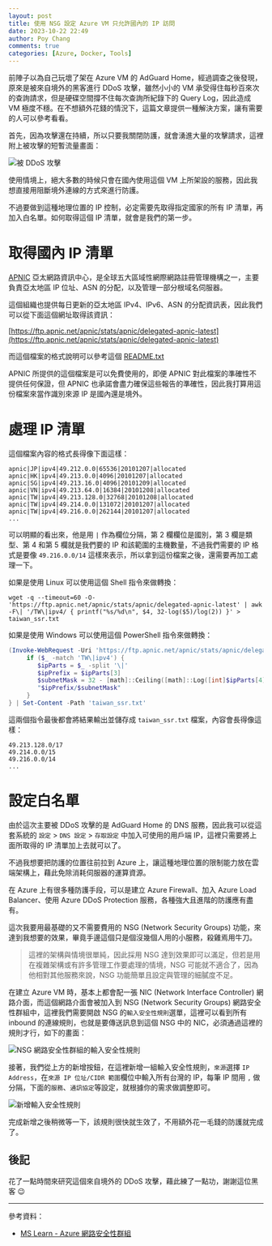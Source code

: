 ```yaml
---
layout: post
title: 使用 NSG 設定 Azure VM 只允許國內的 IP 訪問
date: 2023-10-22 22:49
author: Poy Chang
comments: true
categories: [Azure, Docker, Tools]
---
```


前陣子以為自己玩壞了架在 Azure VM 的 AdGuard Home，經過調查之後發現，原來是被來自境外的黑客進行 DDoS 攻擊，雖然小小的 VM 承受得住每秒百來次的查詢請求，但是硬碟空間撐不住每次查詢所紀錄下的 Query Log，因此造成 VM 極度不穩。在不想額外花錢的情況下，這篇文章提供一種解決方案，讓有需要的人可以參考看看。

首先，因為攻擊還在持續，所以只要我關閉防護，就會湧進大量的攻擊請求，這裡附上被攻擊的短暫流量畫面：

![被 DDoS 攻擊](https://i.imgur.com/SQtuWZE.png)

使用情境上，絕大多數的時候只會在國內使用這個 VM 上所架設的服務，因此我想直接用阻斷境外連線的方式來進行防護。

不過要做到這種地理位置的 IP 控制，必定需要先取得指定國家的所有 IP 清單，再加入白名單。如何取得這個 IP 清單，就會是我們的第一步。

# 取得國內 IP 清單

[APNIC](https://www.apnic.net/) 亞太網路資訊中心，是全球五大區域性網際網路註冊管理機構之一，主要負責亞太地區 IP 位址、ASN 的分配，以及管理一部分根域名伺服器。

這個組織也提供每日更新的亞太地區 IPv4、IPv6、ASN 的分配資訊表，因此我們可以從下面這個網址取得該資訊：

[https://ftp.apnic.net/apnic/stats/apnic/delegated-apnic-latest](https://ftp.apnic.net/apnic/stats/apnic/delegated-apnic-latest)

而這個檔案的格式說明可以參考這個 [README.txt](https://ftp.apnic.net/apnic/stats/apnic/README.txt)

APNIC 所提供的這個檔案是可以免費使用的，即便 APNIC 對此檔案的準確性不提供任何保證，但 APNIC 也承諾會盡力確保這些報告的準確性，因此我打算用這份檔案來當作識別來源 IP 是國內還是境外。

# 處理 IP 清單

這個檔案內容的格式長得像下面這樣：

```
apnic|JP|ipv4|49.212.0.0|65536|20101207|allocated
apnic|HK|ipv4|49.213.0.0|4096|20101207|allocated
apnic|SG|ipv4|49.213.16.0|4096|20101209|allocated
apnic|VN|ipv4|49.213.64.0|16384|20101208|allocated
apnic|TW|ipv4|49.213.128.0|32768|20101208|allocated
apnic|TW|ipv4|49.214.0.0|131072|20101207|allocated
apnic|TW|ipv4|49.216.0.0|262144|20101207|allocated
...
```

可以明顯的看出來，他是用 `|` 作為欄位分隔，第 2 欄欄位是國別，第 3 欄是類型、第 4 和第 5 欄就是我們要的 IP 和該範圍的主機數量，不過我們需要的 IP 格式是要像 `49.216.0.0/14` 這樣來表示，所以拿到這份檔案之後，還需要再加工處理一下。

如果是使用 Linux 可以使用這個 Shell 指令來做轉換：

```shell
wget -q --timeout=60 -O- 'https://ftp.apnic.net/apnic/stats/apnic/delegated-apnic-latest' | awk -F\| '/TW\|ipv4/ { printf("%s/%d\n", $4, 32-log($5)/log(2)) }' > taiwan_ssr.txt
```

如果是使用 Windows 可以使用這個 PowerShell 指令來做轉換：

```powershell
(Invoke-WebRequest -Uri 'https://ftp.apnic.net/apnic/stats/apnic/delegated-apnic-latest' -TimeoutSec 60).Content -split "`n" | ForEach-Object {
     if ($_ -match 'TW\|ipv4') {
        $ipParts = $_ -split '\|'
        $ipPrefix = $ipParts[3]
        $subnetMask = 32 - [math]::Ceiling([math]::Log([int]$ipParts[4], 2))
        "$ipPrefix/$subnetMask" 
     } 
} | Set-Content -Path 'taiwan_ssr.txt'
```

這兩個指令最後都會將結果輸出並儲存成 `taiwan_ssr.txt` 檔案，內容會長得像這樣：

```
49.213.128.0/17
49.214.0.0/15
49.216.0.0/14
...
```

# 設定白名單

由於這次主要被 DDoS 攻擊的是 AdGuard Home 的 DNS 服務，因此我可以從這套系統的 `設定` > `DNS 設定` > `存取設定` 中加入可使用的用戶端 IP，這裡只需要將上面所取得的 IP 清單加上去就可以了。

不過我想要把防護的位置往前拉到 Azure 上，讓這種地理位置的限制能力放在雲端架構上，藉此免除消耗伺服器的運算資源。

在 Azure 上有很多種防護手段，可以是建立 Azure Firewall、加入 Azure Load Balancer、使用 Azure DDoS Protection 服務，各種強大且進階的防護應有盡有。

這次我要用最基礎的又不需要費用的 NSG (Network Security Groups) 功能，來達到我想要的效果，畢竟手邊這個只是個沒幾個人用的小服務，殺雞焉用牛刀。

> 這裡的架構與情境很單純，因此採用 NSG 達到效果即可以滿足，但若是用在複雜架構或有許多管理工作要處理的情境，NSG 可能就不適合了，因為他相對其他服務來說，NSG 功能簡單且設定與管理的細膩度不足。

在建立 Azure VM 時，基本上都會配一張 NIC (Network Interface Controller) 網路介面，而這個網路介面會被加入到 NSG (Network Security Groups) 網路安全性群組中，這裡我們需要開啟 NSG 的`輸入安全性規則`選單，這裡可以看到所有 inbound 的連線規則，也就是要傳送訊息到這個 NSG 中的 NIC，必須通過這裡的規則才行，如下的畫面：

![NSG 網路安全性群組的輸入安全性規則](https://i.imgur.com/I4RhF7H.png)

接著，我們從上方的新增按鈕，在這裡新增一組輸入安全性規則，`來源`選擇 `IP Address`，在`來源 IP 位址/CIDR 範圍`欄位中輸入所有台灣的 IP，每筆 IP 間用 `,` 做分隔，下面的`服務`、`通訊協定`等設定，就根據你的需求做調整即可。

![新增輸入安全性規則](https://i.imgur.com/sL8wzD3.png)

完成新增之後稍微等一下，該規則很快就生效了，不用額外花一毛錢的防護就完成了。

## 後記

花了一點時間來研究這個來自境外的 DDoS 攻擊，藉此練了一點功，謝謝這位黑客 😉

---

參考資料：

* [MS Learn - Azure 網路安全性群組](https://learn.microsoft.com/zh-tw/azure/virtual-network/network-security-groups-overview?WT.mc_id=DT-MVP-5003022)
